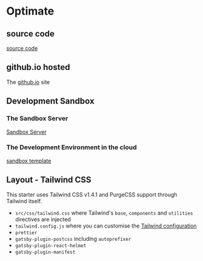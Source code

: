 # Optimate

## source code

[source code](https://github.com/sallespro/buffon)

## github.io hosted

The [github.io](https://sallespro.github.io/buffon/) site

## Development Sandbox

### The Sandbox Server

[Sandbox Server](https://codesandbox.io/s/hopeful-franklin-2326x?file=/README.md)

### The Development Environment in the cloud

[sandbox template](https://codesandbox.io/s/github/sallespro/buffon)

## Layout - Tailwind CSS

This starter uses Tailwind CSS v1.4.1 and PurgeCSS support through Tailwind itself.

- `src/css/tailwind.css` where Tailwind's `base`, `components` and `utilities` directives are injected
- `tailwind.config.js` where you can customise the [Tailwind configuration](https://tailwindcss.com/docs/configuration/)
- `prettier`
- `gatsby-plugin-postcss` including `autoprefixer`
- `gatsby-plugin-react-helmet`
- `gatsby-plugin-manifest`
